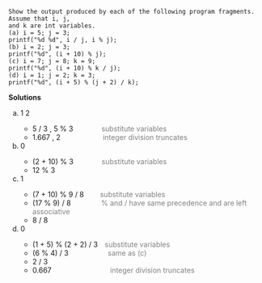 ```
Show the output produced by each of the following program fragments. Assume that i, j,
and k are int variables.
(a) i = 5; j = 3;
printf("%d %d", i / j, i % j);
(b) i = 2; j = 3;
printf("%d", (i + 10) % j);
(c) i = 7; j = 8; k = 9;
printf("%d", (i + 10) % k / j);
(d) i = 1; j = 2; k = 3;
printf("%d", (i + 5) % (j + 2) / k);
```

**Solutions**  
<ol type="a">
  <li>1 2</li>
  <ul>
    <li>5 / 3 , 5 % 3&emsp;&emsp;&emsp;&emsp;<span style="color:grey">substitute variables</span></li>
    <li>1.667 , 2&emsp;&emsp;&emsp;&emsp;&emsp;&emsp;<span style="color:grey">integer division truncates</span></li>
  </ul>
  <li>0</li>
  <ul>
    <li>(2 + 10) % 3&emsp;&emsp;&emsp;&emsp;<span style="color:grey">substitute variables</span></li>
    <li>12 % 3</li>
  </ul>
  <li>1</li>
  <ul>
    <li>(7 + 10) % 9 / 8 &emsp;&emsp;<span style="color:grey">substitute variables</span></li>
    <li>(17 % 9) / 8&emsp;&emsp;&emsp;&emsp; <span style="color:grey">% and / have same precedence and
are left associative</span></li>
    <li>8 / 8</li>
  </ul>
  <li>0</li>
  <ul>
    <li>(1 + 5) % (2 + 2) / 3&emsp;<span style="color:grey">substitute variables</span></li>
    <li>(6 % 4) / 3 &emsp;&emsp;&emsp;&emsp;&emsp; <span style="color:grey">same as (c)</span></li>
    <li>2 / 3</li>
    <li>0.667&emsp;&emsp;&emsp;&emsp;&emsp;&emsp;&emsp;&emsp; <span style="color:grey">integer division truncates</span></li>
  </ul>
</ol>